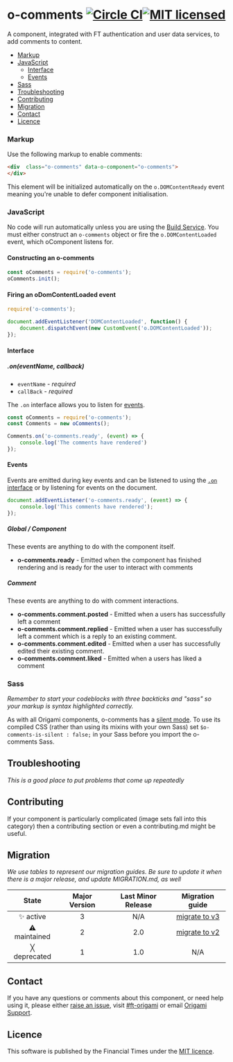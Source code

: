 o-comments [![Circle CI](https://circleci.com/gh/Financial-Times/o-comments/tree/master.svg?style=svg)](https://circleci.com/gh/Financial-Times/o-comments/tree/master)[![MIT licensed](https://img.shields.io/badge/license-MIT-blue.svg)](#licence)
=================

A component, integrated with FT authentication and user data services, to add comments to content.

- [Markup](#markup)
- [JavaScript](#javascript)
	- [Interface](#interface)
	- [Events](#events)
- [Sass](#sass)
- [Troubleshooting](#troubleshooting)
- [Contributing](#contributing)
- [Migration](#migration)
- [Contact](#contact)
- [Licence](#licence)

### Markup

Use the following markup to enable comments:

```html
<div  class="o-comments" data-o-component="o-comments">
</div>
```

This element will be initialized automatically on the `o.DOMContentReady` event meaning you're unable to defer component initialisation.

### JavaScript

No code will run automatically unless you are using the [Build Service](https://www.ft.com/__origami/service/build/v2/). You must either construct an `o-comments` object or fire the `o.DOMContentLoaded` event, which oComponent listens for.

#### Constructing an o-comments

```js
const oComments = require('o-comments');
oComments.init();
```

#### Firing an oDomContentLoaded event

```js
require('o-comments');

document.addEventListener('DOMContentLoaded', function() {
	document.dispatchEvent(new CustomEvent('o.DOMContentLoaded'));
});
```

#### Interface

##### .on(eventName, callback)

- `eventName` - *required*
- `callBack` - *required*

The `.on` interface allows you to listen for [events](#events).

```js
const oComments = require('o-comments');
const Comments = new oComments();

Comments.on('o-comments.ready', (event) => {
	console.log('The comments have rendered')
});

```


#### Events

Events are emitted during key events and can be listened to using the [`.on` interface](#on) or by listening for events on the document.

```js
document.addEventListener('o-comments.ready', (event) => {
	console.log('This comments have rendered');
});
```

##### Global / Component 

These events are anything to do with the component itself.

- **o-comments.ready** - Emitted when the component has finished rendering and is ready for the user to interact with comments 

##### Comment

These events are anything to do with comment interactions.

- **o-comments.comment.posted** - Emitted when a users has successfully left a comment
- **o-comments.comment.replied** - Emitted when a user has successfully left a comment which is a reply to an existing comment.
- **o-comments.comment.edited** - Emitted when a user has successfully edited their existing comment.
- **o-comments.comment.liked** - Emitted when a users has liked a comment

### Sass
_Remember to start your codeblocks with three backticks and "sass" so your markup is syntax highlighted correctly._

As with all Origami components, o-comments has a [silent mode](http://origami.ft.com/docs/syntax/scss/#silent-styles). To use its compiled CSS (rather than using its mixins with your own Sass) set `$o-comments-is-silent : false;` in your Sass before you import the o-comments Sass.

## Troubleshooting
_This is a good place to put problems that come up repeatedly_

## Contributing
If your component is particularly complicated (image sets fall into this category) then a contributing section or even a contributing.md might be useful.

## Migration

_We use tables to represent our migration guides. Be sure to update it when there is a major release, and update MIGRATION.md, as well_

State | Major Version | Last Minor Release | Migration guide |
:---: | :---: | :---: | :---:
✨ active | 3 | N/A | [migrate to v3](MIGRATION.md#migrating-from-v2-to-v3) |
⚠ maintained | 2 | 2.0 | [migrate to v2](MIGRATION.md#migrating-from-v1-to-v2) |
╳ deprecated | 1 | 1.0 | N/A |

## Contact

If you have any questions or comments about this component, or need help using it, please either [raise an issue](https://github.com/Financial-Times/o-comments/issues), visit [#ft-origami](https://financialtimes.slack.com/messages/ft-origami/) or email [Origami Support](mailto:origami-support@ft.com).

## Licence

This software is published by the Financial Times under the [MIT licence](http://opensource.org/licenses/MIT).
